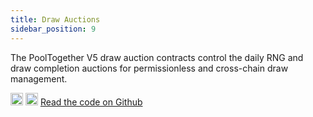 ```yaml
---
title: Draw Auctions
sidebar_position: 9
---
```


The PoolTogether V5 draw auction contracts control the daily RNG and draw completion auctions for permissionless and cross-chain draw management.

<div className='flex-center'>
  <img src="/img/github.svg" width="20" height="20" className='github-img-dark' />
  <img src="/img/github-light.png" width="20" height="20" className='github-img-light' />
  <a href="https://github.com/generationsoftware/pt-v5-draw-auction">Read the code on Github</a>
</div>
